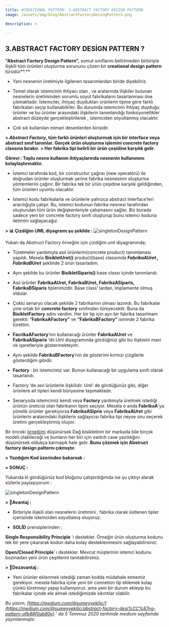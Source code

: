 ```yaml
---
title: #CREATİONAL PATTERN: 3.ABSTRACT FACTORY DESİGN PATTERN
image: /assets/img/blog/AbstractFactoryDesingPattern.png

description: >

---
```

## 3.ABSTRACT FACTORY DESİGN PATTERN ?

**“Abstract Factory Design Pattern”,** somut sınıflarını belirtmeden birbiriyle ilişkili tüm ürünleri oluşturma sorununu çözen bir **creational design pattern** türüdür**.**

-   Yani nesnenin üretimiyle ilgilenen tasarımlardan biride diyebiliriz.

-   Temel olarak istemcinin ihtiyacı olan , ve aralarında ilişkiler bulunan nesnelerin üretiminden sorumlu soyut fabrikaların tasarlanması öne çıkmaktadır. İstemciler, ihtiyaç duydukları ürünlerin tipine göre farklı fabrikaları seçip kullanabilirler. Bu durumda istemcinin ihtiyaç duyduğu ürünler ve bu ürünler arasındaki ilişkilerin tanımlandığı fonksiyonellikler abstract düzeyde gerçekleştirilerek , istemciden soyutlanmış olacaktır.

-   Çok sık kullanılan mimari desenlerden birisidir.

**> _Abstract Factory_, tüm farklı ürünleri oluşturmak için bir interface veya abstract sınıf tanımlar. Gerçek ürün oluşturma işlemini concrete factory classına bırakır.**
**> Her fabrika tipi belirli bir ürün çeşidine karşılık gelir.**

**Görevi : Toplu nesne kullanım ihtiyaçlarında nesnenin kullanımını kolaylaştırmaktır.**

-   İstemci tarafında kod, bir constructor çağrısı (new operatörü) ile doğrudan ürünler oluşturmak yerine fabrika nesnesinin oluşturma yöntemlerini çağırır. Bir fabrika tek bir ürün çeşidine karşılık geldiğinden, tüm ürünleri uyumlu olacaktır.

-   İstemci kodu fabrikalarla ve ürünlerle yalnızca abstract interface’leri aracılığıyla çalışır. Bu, istemci kodunun fabrika nesnesi tarafından oluşturulan tüm ürün değişkenleriyle çalışmasını sağlar. Biz burada sadece yeni bir concrete factory sınıfı oluşturup bunu istemci koduna iletimini sağlayacağız.

**> 📊 Çizdiğim UML diyagramı şu şekilde :**
![singletonDesignPattern](/assets/img/blog/AbstractFactoryDesingPattern2.png)

Yukarı da Abstruct Factory örneğim için çizdiğim uml diyagramında;

-   Türetmeler yardımıyla asıl ürünlerin(concrete product) tanımlaması yapıldı. Mesela **BisikletUret()** product(base) classımda **_FabrikaAUret , FabrikaBUret_**  şeklinde 2 ürün tasarladım.

-   Aynı şekilde bu ürünler **BisikletSiparis()** base classı içinde tanımlandı.

-   Asıl ürünler **FabrikaAUret, FabrikaBUret, FabrikaASiparis, FabrikaBSiparis** tiplerimizdir. Base class’ lardan, implamente olmuş oldular.

-   Çoklu senaryo olacak şekilde 2 fabrikamın olması lazımdı. Bu fabrikalar yine ortak bir **concrete factory** sınıfından türeyecektir. Buna da **BisikletFactory** adını verdim. Her bir tip için ayrı bir fabrika tasarlmam gerekti: “**FabrikaAFactory”** ve **“FabrikaBFactory”** isminde 2 fabrika türettim.

-   **FacrikaAFactory**’nın kullanacağı ürünler **FabrikaAUret** ve **FabrikaASiparis** ‘dir.Uml diyagramında gördüğnüz gibi bu ilişkisini mavi ok işaretleriyle göstermekteyim.

-   Aynı şekilde **FabrikaBFactory**’nin de gösterimi kırmızı çizgilerle gösterdiğim gibidir.

-   **Factory** : bir istemcimiz var. Bunun kullanacağı bir uygulama sınıfı olarak tasarlandı.

-   Factory ‘de asıl ürünlerle ilişkilidir. Uml’ de gördüğünüz gibi, diğer ürünlere ait tipleri kendi bünyesine taşımaktadır.

-   Senaryoda istemcimiz kendi veya **Factory** yardımıyla üretmek istediği ürünün üreticisi olan fabrikanın tipini seçiyor. Mesela o anda **FabrikaA**’ya yönelik ürünler gerekiyorsa **FabrikaASipris** veya **FabrikaAUret** gibi ürünlerin aralarındaki ilişkilerin sağlayıcısı fabrika tipi neyse onu seçerek üretimi gerçekleştirmiş oluyor.

Bir önceki [örneğimi](https://medium.com/@sumeyyekilic/factory-desi̇ng-pattern-ff4490aef46b) düşünürsek Dağ bisikletinin bir markada bile birçok modeli olabileceği ve bunların her biri için switch case yazıldığını düşünürsek oldukça karmaşık hale gelir. **Bunu çözmek için Abstruct factory design patternı çıkmıştır.**

**> Yazdığım Kod üzerinden bakarsak :**


<script src="https://gist.github.com/sumeyyekilic/bb0c13ee241044599ab0ffedbba2907d.js"></script>

**> SONUÇ :**

Yukarıda ki gördüğünüz kod bloğunu çalıştırdığımda ise şu çıktıyı alarak sizlerle paylaşıyorum :

![singletonDesignPattern](/assets/img/blog/AbstractFactoryDP3.png)

**> 📌Avantaj :**

-   Birbiriyle ilişkili olan nesnelerin üretimini , fabrika olarak üstlenen tipler içerisinde istemciden soyutlamış oluyoruz.

-   **SOLİD** prensiplerinden ;

**Single Responsibility Principle** ’ı destekler. Örneğin ürün oluşturma kodunu tek bir yere çıkararak kodun daha kolay desteklenmesini sağlayabilirsiniz.

**Open/Closed Principle**’ ı destekler. Mevcut müşterinin istemci kodunu bozmadan yeni ürün çeşitlerini tanıtabilirsiniz.

**> 📌Dezavantaj :**

-   Yeni ürünler eklenmek istediği zaman kodda müdahale etmemiz gerekiyor. mesela fabrika içine yeni bir connetion tip eklemek kolay çünkü türetmeyi yapıp kullanıyoruz. ama yeni bir durum ekleyip bu fabrikalar içinde ele almak istediğimizde sıkıntılar olabilir.

_Bu yazım, [https://medium.com/@sumeyyekilic/](https://medium.com/@sumeyyekilic/abstract-factory-desi%CC%87ng-pattern-afb88f0ab80e) ' da 5 Temmuz 2020 tarihinde medium sayfamda yayınlanmıştır._



